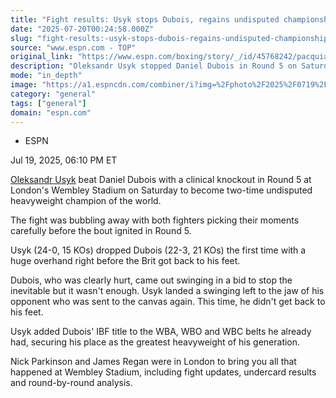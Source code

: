 ```yaml
---
title: "Fight results: Usyk stops Dubois, regains undisputed championship"
date: "2025-07-20T00:24:58.000Z"
slug: "fight-results:-usyk-stops-dubois-regains-undisputed-championship"
source: "www.espn.com - TOP"
original_link: "https://www.espn.com/boxing/story/_/id/45768242/pacquiao-barrios-usyk-dubois-tszyu-fundora-live-boxing-updates-results-analysis"
description: "Oleksandr Usyk stopped Daniel Dubois in Round 5 on Saturday to become undisputed heavyweight champ."
mode: "in_depth"
image: "https://a1.espncdn.com/combiner/i?img=%2Fphoto%2F2025%2F0719%2Fr1521088_1296x729_16%2D9.jpg"
category: "general"
tags: ["general"]
domain: "espn.com"
---
```

<div id="readability-page-1" class="page"><div><div><ul><li><p>ESPN</p></li></ul><p><span>Jul 19, 2025, 06:10 PM ET</span></p></div><p><a href="https://www.espn.com/boxing/story/_/id/38521021/oleksandr-usyk-biography-boxing-record-fights-more">Oleksandr Usyk</a> beat Daniel Dubois with a clinical knockout in Round 5 at London's Wembley Stadium on Saturday to become two-time undisputed heavyweight champion of the world.</p><p>The fight was bubbling away with both fighters picking their moments carefully before the bout ignited in Round 5.</p><p>Usyk (24-0, 15 KOs) dropped Dubois (22-3, 21 KOs) the first time with a huge overhand right before the Brit got back to his feet.</p><p>Dubois, who was clearly hurt, came out swinging in a bid to stop the inevitable but it wasn't enough. Usyk landed a swinging left to the jaw of his opponent who was sent to the canvas again. This time, he didn't get back to his feet.</p><p>Usyk added Dubois' IBF title to the WBA, WBO and WBC belts he already had, securing his place as the greatest heavyweight of his generation.</p><p>Nick Parkinson and James Regan were in London to bring you all that happened at Wembley Stadium, including fight updates, undercard results and round-by-round analysis.</p>
</div></div>
